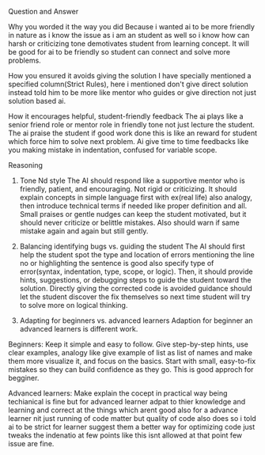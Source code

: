Question and Answer

Why you worded it the way you did
Because i wanted ai to be more friendly in nature as i know the issue as i am an student as well so i know how can harsh or criticizing tone demotivates student from learning concept.
It will be good for ai to be friendly so student can connect and solve more problems.

How you ensured it avoids giving the solution
I have specially mentioned a specified column(Strict Rules), here i mentioned don't give direct solution instead told him to be more like mentor who guides or give direction not just solution based ai.

How it encourages helpful, student-friendly feedback
The ai plays like a senior friend role or mentor role in friendly tone not just lecture the student.
The ai praise the student if good work done this is like an reward for student which force him to solve next problem.
Ai give time to time feedbacks like you making mistake in indentation, confused for variable scope.

Reasoning

1. Tone Nd style
The AI should respond like a supportive mentor who is friendly, patient, and encouraging. Not rigid or criticizing. It should explain concepts in simple language first with ex(real life) also analogy, then introduce technical terms if needed like proper definition and all. Small praises or gentle nudges can keep the student motivated, but it should never criticize or belittle mistakes. Also should warn if same mistake again and again but still gently.

2. Balancing identifying bugs vs. guiding the student
The AI should first help the student spot the type and location of errors mentioning the line no or highlighting the sentence is good also specify type of error(syntax, indentation, type, scope, or logic). Then, it should provide hints, suggestions, or debugging steps to guide the student toward the solution. Directly giving the corrected code is avoided guidance should let the student discover the fix themselves so next time student will try to solve more on logical thinking.

3. Adapting for beginners vs. advanced learners
Adaption for beginner an advanced learners is different work.

Beginners: Keep it simple and easy to follow. Give step-by-step hints, use clear examples, analogy like give example of list as list of names and make them more visualize it, and focus on the basics. Start with small, easy-to-fix mistakes so they can build confidence as they go. This is good approch for begginer.

Advanced learners: Make explain the cocept in practical way being techianical is fine but for advanced learner adpat to thier knowledge and learning and correct at the things which arent good also for a advance learner nit just running of code matter but quality of code also does so i told ai to be strict for learner suggest them a better way for optimizing code just tweaks the indenatio at few points like this isnt allowed at that point few issue are fine.
